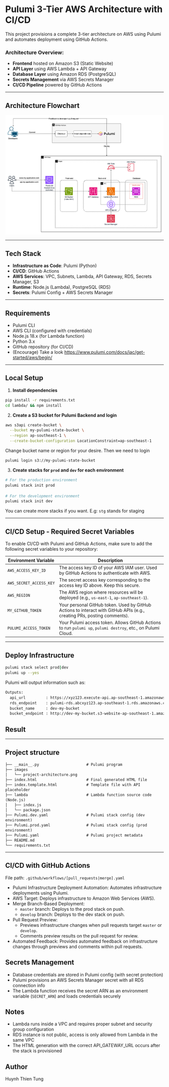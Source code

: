 # Pulumi 3-Tier AWS Architecture with CI/CD

This project provisions a complete 3-tier architecture on AWS using Pulumi and automates deployment using GitHub Actions.

### Architecture Overview:
- **Frontend** hosted on Amazon S3 (Static Website)
- **API Layer** using AWS Lambda + API Gateway
- **Database Layer** using Amazon RDS (PostgreSQL)
- **Secrets Management** via AWS Secrets Manager
- **CI/CD Pipeline** powered by GitHub Actions

---

## Architecture Flowchart

![Flowchart](images/project-architecture.png)

---

## Tech Stack

- **Infrastructure as Code**: Pulumi (Python)
- **CI/CD**: GitHub Actions
- **AWS Services**: VPC, Subnets, Lambda, API Gateway, RDS, Secrets Manager, S3
- **Runtime**: Node.js (Lambda), PostgreSQL (RDS)
- **Secrets**: Pulumi Config + AWS Secrets Manager

---

## Requirements

- Pulumi CLI
- AWS CLI (configured with credentials)
- Node.js 18.x (for Lambda function)
- Python 3.x
- GitHub repository (for CI/CD)
- (Encourage) Take a look https://www.pulumi.com/docs/iac/get-started/aws/begin/

---

## Local Setup

1. **Install dependencies**

```bash
pip install -r requirements.txt
cd lambda/ && npm install
```

2. **Create a S3 bucket for Pulumi Backend and login**

```bash
aws s3api create-bucket \
  --bucket my-pulumi-state-bucket \
  --region ap-southeast-1 \
  --create-bucket-configuration LocationConstraint=ap-southeast-1
```
Change bucket name or region for your desire. Then we need to login

```bash
pulumi login s3://my-pulumi-state-bucket
```

3. **Create stacks for `prod` and `dev` for each environment**

```bash
# For the production environment
pulumi stack init prod

# For the development environment
pulumi stack init dev
```
You can create more stacks if you want. E.g: `stg` stands for staging

---

## CI/CD Setup - Required Secret Variables

To enable CI/CD with Pulumi and GitHub Actions, make sure to add the following secret variables to your repository:

| Environment Variable     | Description |
|--------------------------|-------------|
| `AWS_ACCESS_KEY_ID`      | The access key ID of your AWS IAM user. Used by GitHub Actions to authenticate with AWS. |
| `AWS_SECRET_ACCESS_KEY`  | The secret access key corresponding to the access key ID above. Keep this secure. |
| `AWS_REGION`             | The AWS region where resources will be deployed (e.g., `us-east-1`, `ap-southeast-1`). |
| `MY_GITHUB_TOKEN`        | Your personal GitHub token. Used by GitHub Actions to interact with GitHub APIs (e.g., creating PRs, posting comments). |
| `PULUMI_ACCESS_TOKEN`    | Your Pulumi access token. Allows GitHub Actions to run `pulumi up`, `pulumi destroy`, etc., on Pulumi Cloud. |

---

## Deploy Infrastructure
```bash
pulumi stack select prod|dev
pulumi up --yes
```
Pulumi will output information such as:
```bash
Outputs:
  api_url         : https://xyz123.execute-api.ap-southeast-1.amazonaws.com/prod/data
  rds_endpoint    : pulumi-rds.abcxyz123.ap-southeast-1.rds.amazonaws.com::<hidden_port>
  bucket_name     : dev-my-bucket
  bucket_endpoint : http://dev-my-bucket.s3-website-ap-southeast-1.amazonaws.com
```

## Result


---

## Project structure
```
├── __main__.py                     # Pulumi program
├── images
│   └── project-architecture.png
├── index.html                      # Final generated HTML file
├── index.template.html             # Template file with API placeholder
├── lambda                          # Lambda function source code (Node.js)
│   ├── index.js
│   └── package.json
├── Pulumi.dev.yaml                 # Pulumi stack config (dev environment)
├── Pulumi.prod.yaml                # Pulumi stack config (prod environment)
├── Pulumi.yaml                     # Pulumi project metadata
├── README.md
└── requirements.txt
```

---

## CI/CD with GitHub Actions

File path: `.github/workflows/[pull_requests|merge].yaml`

- Pulumi Infrastructure Deployment Automation: Automates infrastructure deployments using Pulumi.
- AWS Target: Deploys infrastructure to Amazon Web Services (AWS).
- Merge Branch-Based Deployment:
  - `master` branch: Deploys to the prod stack on push.
  - `develop` branch: Deploys to the dev stack on push.
- Pull Request Preview:
  - Previews infrastructure changes when pull requests target `master` or `develop`.
  - Comments preview results on the pull request for review.
- Automated Feedback: Provides automated feedback on infrastructure changes through previews and comments within pull requests.


## Secrets Management
- Database credentials are stored in Pulumi config (with secret protection)
- Pulumi provisions an AWS Secrets Manager secret with all RDS connection info
- The Lambda function receives the secret ARN as an environment variable (`SECRET_ARN`) and loads credentials securely

## Notes
- Lambda runs inside a VPC and requires proper subnet and security group configuration
- RDS instance is not public, access is only allowed from Lambda in the same VPC
- The HTML generation with the correct API_GATEWAY_URL occurs after the stack is provisioned

## Author
Huynh Thien Tung
